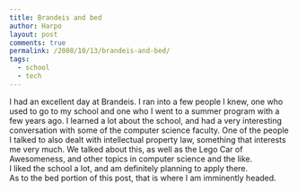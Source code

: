 ```yaml
---
title: Brandeis and bed
author: Harpo
layout: post
comments: true
permalink: /2008/10/13/brandeis-and-bed/
tags:
  - school
  - tech
---
```

I had an excellent day at Brandeis. I ran into a few people I knew, one who used to go to my school and one who I went to a summer program with a few years ago. I learned a lot about the school, and had a very interesting conversation with some of the computer science faculty. One of the people I talked to also dealt with intellectual property law, something that interests me very much. We talked about this, as well as the Lego Car of Awesomeness, and other topics in computer science and the like.  
I liked the school a lot, and am definitely planning to apply there.  
As to the bed portion of this post, that is where I am imminently headed.